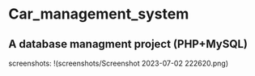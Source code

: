 # Car_management_system
## A database managment project (PHP+MySQL)

screenshots:
!(screenshots/Screenshot 2023-07-02 222620.png)
